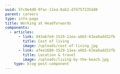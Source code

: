 ```yaml
---
uuid: 5fc0e4d0-0fac-11ea-8ab2-d74757235dd0
parent: careers
type: info-page
title: Working at Headforwards
components:
  - articles:
      - link: 943ab7e0-1529-11ea-a6b5-63ea6add32fb
        title: Cost of living
        image: /uploads/cost-of-living.jpg
      - link: afee1680-1529-11ea-a6b5-63ea6add32fb
        title: Location & travel
        image: /uploads/living-by-the-beach.jpg
    type: blog-post-component
---
```


